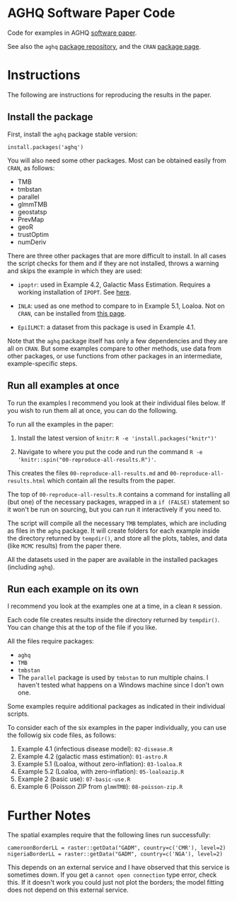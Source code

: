 # AGHQ Software Paper Code
Code for examples in AGHQ [software paper](https://arxiv.org/abs/2101.04468).

See also the `aghq` [package repository](https://github.com/awstringer1/aghq), and the `CRAN` [package page](https://cran.r-project.org/web/packages/aghq/index.html).

# Instructions

The following are instructions for reproducing the results in the paper.

## Install the package

First, install the `aghq` package stable version:

```
install.packages('aghq')
```

You will also need some other packages. Most can be obtained easily from `CRAN`, as follows:

- TMB
- tmbstan
- parallel
- glmmTMB
- geostatsp
- PrevMap
- geoR
- trustOptim
- numDeriv

There are three other packages that are more difficult to install. In all cases the script
checks for them and if they are not installed, throws a warning and skips the example in which
they are used:

- `ipoptr`: used in Example 4.2, Galactic Mass Estimation. Requires a working installation of `IPOPT`. See [here](https://coin-or.github.io/Ipopt/INSTALL.html).

- `INLA`: used as one method to compare to in Example 5.1, Loaloa. Not on `CRAN`, can be installed
from [this page](https://www.r-inla.org/download-install). 

- `EpiILMCT`: a dataset from this package is used in Example 4.1.

Note that the `aghq` package itself has only a few dependencies and they are all on `CRAN`. But
some examples compare to other methods, use data from other packages, or use functions from other
packages in an intermediate, example-specific steps.

## Run all examples at once

To run the examples I recommend you look at their individual files below. If you wish to run them all at once, you can do the following.

To run all the examples in the paper:

1. Install the latest version of `knitr`: `R -e 'install.packages("knitr")'`

2. Navigate to where you put the code and run the command `R -e 'knitr::spin("00-reproduce-all-results.R")'`.

This creates the files `00-reproduce-all-results.md` and `00-reproduce-all-results.html` which contain all the results from the paper.

The top of `00-reproduce-all-results.R` contains a command for installing all (but one) of the necessary packages, wrapped in a `if (FALSE)` statement so it won't be run on sourcing, but you can run it interactively if you need to.

The script will compile all the necessary `TMB` templates, which are including as files in the `aghq` package. It will create folders for each example inside the directory returned by `tempdir()`, and store all the plots, tables, and data (like `MCMC` results) from the paper there.

All the datasets used in the paper are available in the installed packages (including `aghq`).

## Run each example on its own

I recommend you look at the examples one at a time, in a clean `R` session.

Each code file creates results inside the directory returned by `tempdir()`. You can change this at the top of the file if you like.

All the files require packages:
  - `aghq`
  - `TMB`
  - `tmbstan`
  - The `parallel` package is used by `tmbstan` to run multiple chains. I haven't tested what happens on a Windows machine since I don't own one.

Some examples require additional packages as indicated in their individual scripts.

To consider each of the six examples in the paper individually, you can use the followig six code files, as follows:

1. Example 4.1 (infectious disease model): `02-disease.R`
2. Example 4.2 (galactic mass estimation): `01-astro.R`
3. Example 5.1 (Loaloa, without zero-inflation): `03-loaloa.R`
4. Example 5.2 (Loaloa, with zero-inflation): `05-loaloazip.R`
5. Example 2 (basic use): `07-basic-use.R`
6. Example 6 (Poisson ZIP from `glmmTMB`): `08-poisson-zip.R`

# Further Notes

The spatial examples require that the following lines run successfully:
```
cameroonBorderLL = raster::getData("GADM", country=c('CMR'), level=2)
nigeriaBorderLL = raster::getData("GADM", country=c('NGA'), level=2)
```
This depends on an external service and I have observed that this service is sometimes down. If you get a `cannot open connection` type error, check this. If it doesn't work you could just not plot the borders; the model fitting does not depend on this external service.
